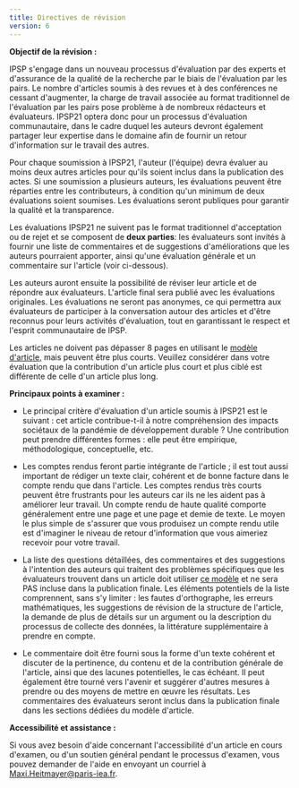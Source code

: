 ```yaml
---
title: Directives de révision
version: 6
---
```


**Objectif de la révision :**

IPSP s'engage dans un nouveau processus d'évaluation par des experts et d'assurance de la qualité de la recherche par le biais de l'évaluation par les pairs. Le nombre d'articles soumis à des revues et à des conférences ne cessant d'augmenter, la charge de travail associée au format traditionnel de l'évaluation par les pairs pose problème à de nombreux rédacteurs et évaluateurs. IPSP21 optera donc pour un processus d'évaluation communautaire, dans le cadre duquel les auteurs devront également partager leur expertise dans le domaine afin de fournir un retour d'information sur le travail des autres.

Pour chaque soumission à IPSP21, l'auteur (l'équipe) devra évaluer au moins deux autres articles pour qu'ils soient inclus dans la publication des actes. Si une soumission a plusieurs auteurs, les évaluations peuvent être réparties entre les contributeurs, à condition qu'un minimum de deux évaluations soient soumises. Les évaluations seront publiques pour garantir la qualité et la transparence.

Les évaluations IPSP21 ne suivent pas le format traditionnel d'acceptation ou de rejet et se composent de **deux parties**: les évaluateurs sont invités à fournir une liste de commentaires et de suggestions d'améliorations que les auteurs pourraient apporter, ainsi qu'une évaluation générale et un commentaire sur l'article (voir ci-dessous).

Les auteurs auront ensuite la possibilité de réviser leur article et de répondre aux évaluateurs. L'article final sera publié avec les évaluations originales. Les évaluations ne seront pas anonymes, ce qui permettra aux évaluateurs de participer à la conversation autour des articles et d'être reconnus pour leurs activités d'évaluation, tout en garantissant le respect et l'esprit communautaire de IPSP.

Les articles ne doivent pas dépasser 8 pages en utilisant le [modèle d'article](https://IP4SP.org/conference/IPSP21_Full_Paper_Template.docx), mais peuvent être plus courts. Veuillez considérer dans votre évaluation que la contribution d'un article plus court et plus ciblé est différente de celle d'un article plus long.

**Principaux points à examiner :**

- Le principal critère d'évaluation d'un article soumis à IPSP21 est le suivant : cet article contribue-t-il à notre compréhension des impacts sociétaux de la pandémie de développement durable ? Une contribution peut prendre différentes formes : elle peut être empirique, méthodologique, conceptuelle, etc.

- Les comptes rendus feront partie intégrante de l'article ; il est tout aussi important de rédiger un texte clair, cohérent et de bonne facture dans le compte rendu que dans l'article. Les comptes rendus très courts peuvent être frustrants pour les auteurs car ils ne les aident pas à améliorer leur travail. Un compte rendu de haute qualité comporte généralement entre une page et une page et demie de texte. Le moyen le plus simple de s'assurer que vous produisez un compte rendu utile est d'imaginer le niveau de retour d'information que vous aimeriez recevoir pour votre travail.

- La liste des questions détaillées, des commentaires et des suggestions à l'intention des auteurs qui traitent des problèmes spécifiques que les évaluateurs trouvent dans un article doit utiliser [ce modèle](https://IP4SP.org/conference/IPSP21_Review_Template.docx) et ne sera PAS incluse dans la publication finale. Les éléments potentiels de la liste comprennent, sans s'y limiter : les fautes d'orthographe, les erreurs mathématiques, les suggestions de révision de la structure de l'article, la demande de plus de détails sur un argument ou la description du processus de collecte des données, la littérature supplémentaire à prendre en compte.

- Le commentaire doit être fourni sous la forme d'un texte cohérent et discuter de la pertinence, du contenu et de la contribution générale de l'article, ainsi que des lacunes potentielles, le cas échéant. Il peut également être tourné vers l'avenir et suggérer d'autres mesures à prendre ou des moyens de mettre en œuvre les résultats. Les commentaires des évaluateurs seront inclus dans la publication finale dans les sections dédiées du modèle d'article.

<!-- -->

**Accessibilité et assistance :**

Si vous avez besoin d'aide concernant l'accessibilité d'un article en cours d'examen, ou d'un soutien général pendant le processus d'examen, vous pouvez demander de l'aide en envoyant un courriel à Maxi.Heitmayer@paris-iea.fr.
